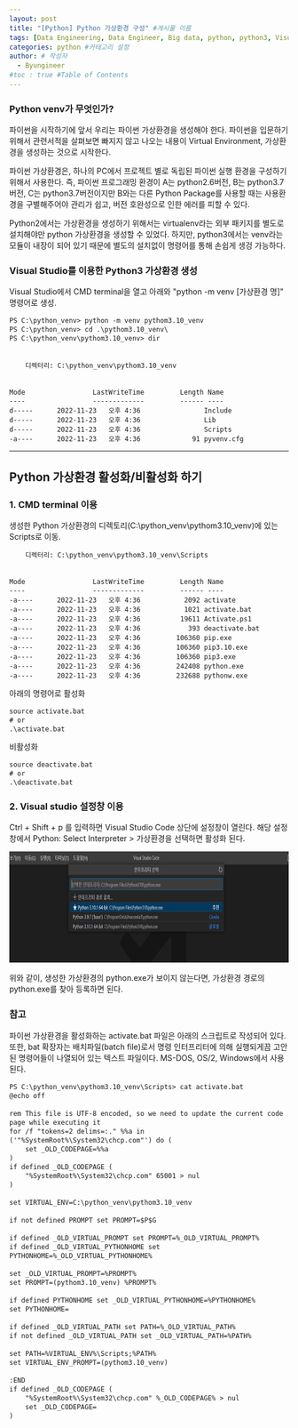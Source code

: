 ```yaml
---
layout: post
title: "[Python] Python 가상환경 구성" #게시물 이름
tags: [Data Engineering, Data Engineer, Big data, python, python3, Visual Studio, vscode, Venv, Virtual, study] #태그 설정
categories: python #카테고리 설정
author: # 작성자
  - Byungineer
#toc : true #Table of Contents
---
```


### Python venv가 무엇인가?
파이썬을 시작하기에 앞서 우리는 파이썬 가상환경을 생성해야 한다. 파이썬을 입문하기 위해서 관련서적을 살펴보면 빠지지 않고 나오는 내용이 Virtual Environment, 가상환경을 생성하는 것으로 시작한다. 

파이썬 가상환경은, 하나의 PC에서 프로젝트 별로 독립된 파이썬 실행 환경을 구성하기 위해서 사용한다. 즉, 파이썬 프로그래밍 환경이 A는 python2.6버전, B는 python3.7버전, C는 python3.7버전이지만 B와는 다른 Python Package를 사용할 때는 사용환경을 구별해주어야 관리가 쉽고, 버전 호완성으로 인한 에러를 피할 수 있다.

<aside>
Python2에서는 가상환경을 생성하기 위해서는 virtualenv라는 외부 패키지를 별도로 설치해야만 python 가상환경을 생성할 수 있었다. 하지만, python3에서는 venv라는 모듈이 내장이 되어 있기 때문에 별도의 설치없이 명령어를 통해 손쉽게 생겅 가능하다.
</aside>

### Visual Studio를 이용한 Python3 가상환경 생성
Visual Studio에서 CMD terminal을 열고 아래와 "python -m venv [가상환경 명]" 명령어로 생성.

```
PS C:\python_venv> python -m venv pythom3.10_venv
PS C:\python_venv> cd .\pythom3.10_venv\
PS C:\python_venv\pythom3.10_venv> dir


    디렉터리: C:\python_venv\pythom3.10_venv


Mode                 LastWriteTime         Length Name
----                 -------------         ------ ----
d-----      2022-11-23   오후 4:36                Include
d-----      2022-11-23   오후 4:36                Lib
d-----      2022-11-23   오후 4:36                Scripts
-a----      2022-11-23   오후 4:36             91 pyvenv.cfg
```

---
## Python 가상환경 활성화/비활성화 하기
### 1. CMD terminal 이용
생성한 Python 가상환경의 디렉토리(C:\python_venv\pythom3.10_venv)에 있는 Scripts로 이동.
```
    디렉터리: C:\python_venv\pythom3.10_venv\Scripts


Mode                 LastWriteTime         Length Name
----                 -------------         ------ ----
-a----      2022-11-23   오후 4:36           2092 activate
-a----      2022-11-23   오후 4:36           1021 activate.bat
-a----      2022-11-23   오후 4:36          19611 Activate.ps1
-a----      2022-11-23   오후 4:36            393 deactivate.bat
-a----      2022-11-23   오후 4:36         106360 pip.exe
-a----      2022-11-23   오후 4:36         106360 pip3.10.exe
-a----      2022-11-23   오후 4:36         106360 pip3.exe
-a----      2022-11-23   오후 4:36         242408 python.exe
-a----      2022-11-23   오후 4:36         232688 pythonw.exe
```
아래의 명령어로 활성화
```
source activate.bat
# or
.\activate.bat
```

비활성화
```
source deactivate.bat
# or
.\deactivate.bat
```

### 2. Visual studio 설정창 이용
Ctrl + Shift + p 를 입력하면 Visual Studio Code 상단에 설정창이 열린다. 해당 설정창에서 Python: Select Interpreter > 가상환경을 선택하면 활성화 된다.

<img src="/image/vscode_python.PNG" alt="python_venv" style="height: 200px; width:600px;"/>

위와 같이, 생성한 가상환경의 python.exe가 보이지 않는다면, 가상환경 경로의 python.exe를 찾아 등록하면 된다.




### 참고
파이썬 가상환경을 활성화하는 activate.bat 파일은 아래의 스크립트로 작성되어 있다.
또한, bat 확장자는 배치파일(batch file)로서 명령 인터프리터에 의해 실행되게끔 고안된 명령어들이 나열되어 있는 텍스트 파일이다. MS-DOS, OS/2, Windows에서 사용된다.
```
PS C:\python_venv\pythom3.10_venv\Scripts> cat activate.bat
@echo off

rem This file is UTF-8 encoded, so we need to update the current code page while executing it
for /f "tokens=2 delims=:." %%a in ('"%SystemRoot%\System32\chcp.com"') do (
    set _OLD_CODEPAGE=%%a
)
if defined _OLD_CODEPAGE (
    "%SystemRoot%\System32\chcp.com" 65001 > nul
)

set VIRTUAL_ENV=C:\python_venv\pythom3.10_venv

if not defined PROMPT set PROMPT=$P$G

if defined _OLD_VIRTUAL_PROMPT set PROMPT=%_OLD_VIRTUAL_PROMPT%
if defined _OLD_VIRTUAL_PYTHONHOME set PYTHONHOME=%_OLD_VIRTUAL_PYTHONHOME%

set _OLD_VIRTUAL_PROMPT=%PROMPT%
set PROMPT=(pythom3.10_venv) %PROMPT%

if defined PYTHONHOME set _OLD_VIRTUAL_PYTHONHOME=%PYTHONHOME%
set PYTHONHOME=

if defined _OLD_VIRTUAL_PATH set PATH=%_OLD_VIRTUAL_PATH%
if not defined _OLD_VIRTUAL_PATH set _OLD_VIRTUAL_PATH=%PATH%

set PATH=%VIRTUAL_ENV%\Scripts;%PATH%
set VIRTUAL_ENV_PROMPT=(pythom3.10_venv)

:END
if defined _OLD_CODEPAGE (
    "%SystemRoot%\System32\chcp.com" %_OLD_CODEPAGE% > nul
    set _OLD_CODEPAGE=
)
```